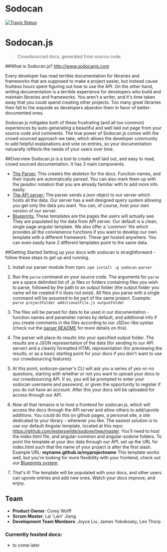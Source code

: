 # Sodocan
[![Travis Status](https://travis-ci.org/sodocan/sodocan.js.svg?branch=master)](https://travis-ci.org/sodocan/sodocan.js)

# Sodocan.js

> Crowdsourced docs, generated from source code.

##What is Sodocan.js?
http://www.sodocanjs.com

Every developer has read terrible documentation for libraries and frameworks that are supposed to make a project easier, but instead cause fruitless hours spent figuring out how to use the API. On the other hand, writing documentation is a terrible experience for developers who build and maintain libraries and frameworks. You aren't a writer, and it's time taken away that you could spend creating other projects. Too many great libraries then fall to the wayside as developers abandon them in favor of better-documented ones.

Sodocan.js mitigates both of these frustrating (and all too common) experiences by auto-generating a beautiful and well laid out page from your source code and comments. The true power of Sodocan.js comes with the crowd-sourced approach we take, which allows the developer community to add helpful explanations and vote on entries, so your documentation natuarally reflects the needs of your users over time.

##Overview
Sodocan.js is a tool to create well laid out, and easy to read, crowd sourced documentation. It has 3 main components. 
  * [The Parser:](./parser/README.md) This creates the skeleton for the docs. Function names, and their inputs are automatically parsed. You can also mark them up with the javadoc notation that you are already familiar with to add more info easily. 
  * [The API server:](./Server/README.md) The parser sends a json object to our server which hosts all the data. Our server has a well designed query system allowing you get only the data you want. You can, of course, host your own version of our server. 
  * [Blueprints:](./blueprints/README.md) These templates are the pages the users will actually see. They are populated by the data from API server. Our default is a clean, single page angular template. We also offer a 'common' file which provides all the convienence functions if you want to develop our own template with a different framework. These get hosted anywhere. You can even easily have 2 different templates point to the same data.

##Getting Started
Setting up your docs with sodocan is straightforward - follow these steps to get up and running.

1.  Install our parser module from npm.  ```npm install -g sodocan-parser```
2.  Run the ```parse``` command on your source code.  The arguments for ```parse``` are a space delimited
list of .js files or folders containing files you wish to parse, followed by the path to an output folder 
(the output folder you name wil be created if it does not exist).  All files you parse with a single command
will be assumed to be part of the same project. 
Example:  ```parse projectFolder additionalFile.js outputFolder```

3.  The files will be parsed for data to be used in our documentation - function names and parameter names by default, and additional info if you create comments in the files according to our JSDoc-like syntax (check out the 
[parser README](./parser/README.md) for more details on this).  

4.  The parser will place its results into your specified output folder.  The results are a JSON representation
of the data (for sending to our API server) and a cleanly formatted HTML representation (for previewing the results, or as a basic starting point for your docs if you don't want to use our crowdsourcing features).

5.  At this point, sodocan-parser's CLI will ask you a series of yes-or-no questions, starting with whether or not
you want to upload your docs to our crowdsourcing API.  If so, you will be prompted to enter your sodocan username and password, or given the opportunity to register if you do not have an account.  After this your docs will be uploaded for access through our API. 

6.  Now all that remains is to host a frontend for sodocan.js, which will access the docs through the API server
and allow others to add/upvote additions.  You could do this on github pages, a personal site, a site dedicated to your library - wherever you like.  The easiest solution is to use our default Angular template, located at this repo: https://github.com/jesterswilde/sodone/tree/master.  You'll need to host the index.html file, and angular-common and angular-sodone folders.  To point the template at your doc data through our API, set up the URL for index.html such that the name of your project is after the first slash.
Example URL: **myname.github.io/myprojectname**
This template works well, but you're looking for more flexibility with your frontend, check out our [Blueprints system](./blueprints/README.md). 

7.  That's it! The template will be populated with your docs, and other users can upvote entries and add new ones.
Watch your docs improve, and enjoy.      

## Team

  - __Product Owner__: Corey Wolff
  - __Scrum Master__: Lai 'Lain' Jiang
  - __Development Team Members__: Joyce Liu, James Yokobosky, Leo Thorp


### Currently hosted docs:
  * to come later 
